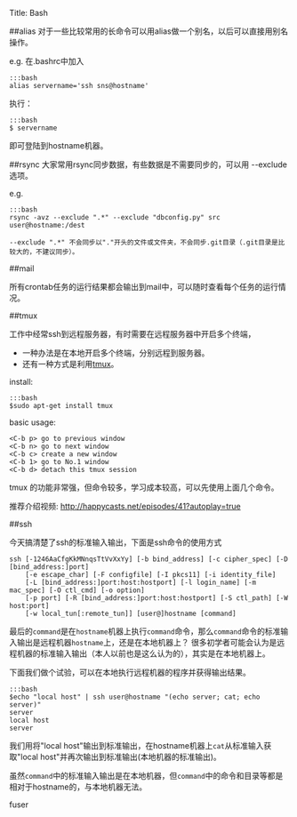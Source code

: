 Title: Bash

##alias
对于一些比较常用的长命令可以用alias做一个别名，以后可以直接用别名操作。

e.g. 在.bashrc中加入

    :::bash
    alias servername='ssh sns@hostname'

执行：

    :::bash
    $ servername
即可登陆到hostname机器。

##rsync
大家常用rsync同步数据，有些数据是不需要同步的，可以用 --exclude 选项。

e.g.

    :::bash
    rsync -avz --exclude ".*" --exclude "dbconfig.py" src user@hostname:/dest

    --exclude ".*" 不会同步以"."开头的文件或文件夹，不会同步.git目录（.git目录是比较大的，不建议同步）。

##mail

所有crontab任务的运行结果都会输出到mail中，可以随时查看每个任务的运行情况。


##tmux

工作中经常ssh到远程服务器，有时需要在远程服务器中开启多个终端，

* 一种办法是在本地开启多个终端，分别远程到服务器。
* 还有一种方式是利用[tmux](http://tmux.sourceforge.net/)。

install:

    :::bash
    $sudo apt-get install tmux

basic usage:

    <C-b p> go to previous window
    <C-b n> go to next window
    <C-b c> create a new window
    <C-b 1> go to No.1 window
    <C-b d> detach this tmux session

tmux 的功能非常强，但命令较多，学习成本较高，可以先使用上面几个命令。

推荐介绍视频: http://happycasts.net/episodes/41?autoplay=true


##ssh

今天搞清楚了ssh的标准输入输出，下面是ssh命令的使用方式

    ssh [-1246AaCfgKkMNnqsTtVvXxYy] [-b bind_address] [-c cipher_spec] [-D [bind_address:]port]
        [-e escape_char] [-F configfile] [-I pkcs11] [-i identity_file]
        [-L [bind_address:]port:host:hostport] [-l login_name] [-m mac_spec] [-O ctl_cmd] [-o option]
        [-p port] [-R [bind_address:]port:host:hostport] [-S ctl_path] [-W host:port]
        [-w local_tun[:remote_tun]] [user@]hostname [command]

最后的`command`是在`hostname`机器上执行`command`命令，那么`command`命令的标准输入输出是远程机器`hostname`上，还是在本地机器上？ 很多初学者可能会认为是远程机器的标准输入输出（本人以前也是这么认为的），其实是在本地机器上。

下面我们做个试验，可以在本地执行远程机器的程序并获得输出结果。

    :::bash
    $echo "local host" | ssh user@hostname "(echo server; cat; echo server)"
    server
    local host
    server

我们用将"local host"输出到标准输出，在hostname机器上`cat`从标准输入获取"local host"并再次输出到标准输出(本地机器的标准输出)。

虽然`command`中的标准输入输出是在本地机器，但`command`中的命令和目录等都是相对于hostname的，与本地机器无法。


fuser
